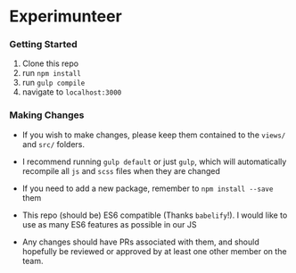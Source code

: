 # Experimunteer #

### Getting Started ###
1. Clone this repo
2. run `npm install`
3. run `gulp compile`
4. navigate to `localhost:3000`

### Making Changes ###
* If you wish to make changes, please keep them contained to the `views/` and `src/` folders.

* I recommend running `gulp default` or just `gulp`, which will automatically recompile all `js` and `scss` files when they are changed

* If you need to add a new package, remember to `npm install --save` them

* This repo (should be) ES6 compatible (Thanks `babelify`!). I would like to use as many ES6 features as possible in our JS

* Any changes should have PRs associated with them, and should hopefully be reviewed or approved by at least one other member on the team.
